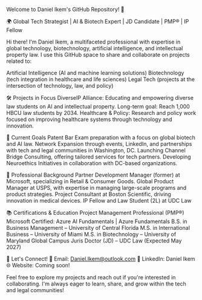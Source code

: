 Welcome to Daniel Ikem's GitHub Repository! 👋

🌍 Global Tech Strategist | AI & Biotech Expert | JD Candidate | PMP® | IP Fellow

Hi there! I'm Daniel Ikem, a multifaceted professional with expertise in global technology, biotechnology, artificial intelligence, and intellectual property law. I use this GitHub space to share and collaborate on projects related to:

Artificial Intelligence (AI and machine learning solutions)
Biotechnology (tech integration in healthcare and life sciences)
Legal Tech (projects at the intersection of technology, law, and policy)

🛠️ Projects in Focus
DiverseIP Alliance: Educating and empowering diverse law students on AI and intellectual property. Long-term goal: Reach 1,000 HBCU law students by 2034.
Healthcare & Policy: Research and policy work focused on improving healthcare systems through technology and innovation.

🎯 Current Goals
Patent Bar Exam preparation with a focus on global biotech and AI law.
Network Expansion through events, LinkedIn, and partnerships with tech and legal communities in Washington, DC.
Launching Channel Bridge Consulting, offering tailored services for tech partners.
Developing Neuroethics Initiatives in collaboration with DC-based organizations.

💼 Professional Background
Partner Development Manager (former) at Microsoft, specializing in Retail & Consumer Goods.
Global Product Manager at USPS, with expertise in managing large-scale programs and product strategies.
Project Consultant at Boston Scientific, driving innovation in medical devices.
IP Fellow and Law Student (2L) at UDC Law

📚 Certifications & Education
Project Management Professional (PMP®)
Microsoft Certified: Azure AI Fundamentals | Azure Fundamentals
B.S. in Business Management – University of Central Florida
M.S. in International Business – University of Miami
M.S. in Biotechnology – University of Maryland Global Campus
Juris Doctor (JD) – UDC Law (Expected May 2027)

🤝 Let's Connect!
📧 Email: Daniel.Ikem@outlook.com
🔗 LinkedIn: Daniel Ikem
🌐 Website: Coming soon!

Feel free to explore my projects and reach out if you're interested in collaborating. I'm always eager to learn, share, and grow within the tech and legal communities!
